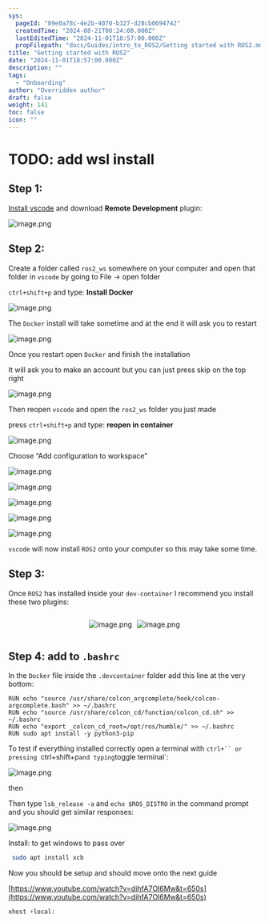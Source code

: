 ```yaml
---
sys:
  pageId: "89e0a78c-4e2b-4070-b327-d28cb0694742"
  createdTime: "2024-08-21T00:24:00.000Z"
  lastEditedTime: "2024-11-01T18:57:00.000Z"
  propFilepath: "docs/Guides/intro_to_ROS2/Getting started with ROS2.md"
title: "Getting started with ROS2"
date: "2024-11-01T18:57:00.000Z"
description: ""
tags:
  - "Onboarding"
author: "Overridden author"
draft: false
weight: 141
toc: false
icon: ""
---
```


# TODO: add wsl install

## Step 1:

[Install vscode](https://code.visualstudio.com/download) and download **Remote Development** plugin:

![image.png](https://prod-files-secure.s3.us-west-2.amazonaws.com/d518164a-d88e-44d1-a4ee-3adb3bd8bce0/efb52993-1881-4a40-b95e-6f020334f022/image.png?X-Amz-Algorithm=AWS4-HMAC-SHA256&X-Amz-Content-Sha256=UNSIGNED-PAYLOAD&X-Amz-Credential=ASIAZI2LB466YYKFMOAJ%2F20250408%2Fus-west-2%2Fs3%2Faws4_request&X-Amz-Date=20250408T003858Z&X-Amz-Expires=3600&X-Amz-Security-Token=IQoJb3JpZ2luX2VjEO%2F%2F%2F%2F%2F%2F%2F%2F%2F%2F%2FwEaCXVzLXdlc3QtMiJHMEUCIQCYhM5vKBsehR%2FmNCv84X4%2FhE6reAKK%2FcgnaTfKZoAmJQIgWimltNeRqNfQu1g4N735Gzm%2FXqAYVWEUBYEd%2FMjXr3oq%2FwMIaBAAGgw2Mzc0MjMxODM4MDUiDHJFEMbk22NHrmtjNSrcA2DOZOnPmxxhzdjogBdZOVAd0UgUp3W9Gbh6%2BdKF1oKwKZiAESDxMNOQTYkUd3%2FOGMkAVQ0Op27tXvl5fkruLeFZRNd2Fu%2FGj1QoHuu3oK4FelFwkMB6X5ip%2B8rPFqSTS8WwbPQiBhubuoDTkUWpa4e3j4Xxf7H%2F2jFnu68bYODD0GhSeQ4aTqBBITpdt6dSP0uj9q%2Bl6e2anqFYxlOZbvtE%2BUoRBvgpmFuQTDXQqxi17%2F55WUbO8O%2BlGEltjLf9RTbHZ6I7V3zia0fgPomExqYDrFGBEx2EYw65jX9%2BMYTir8utwbsOM%2BRycK%2BlWzbUxHXXbSTrDwq6B9NJ6Qklo9c2biq9HE%2FCgEBcEliAg4VmQ13LxCSBgdNJRM%2Fwe3Mxcit7MDF7OqY5pOL%2FPAK6sUn48nTmf6sV4rVTGOp6fQGozSg4y%2BAbBDhMBmmwQACmfSJEP6gioB5PnFfBiDYAU2o8dRFMB8zaARG5poRBYdswDfXgtOaE916EUJITadSDcYWmDgwsM1HIfoXulnbkUbnT9lSob%2FB9LfnxYY0NSdWv%2FbQaHirZ7d2GZl5EphPYwmFqcKJA%2BhdK%2F0ZJ0EhRuQiYKYpk9ih9rptZY%2FnXeWzFZT0U7006h%2Fd1c1uCMOa50b8GOqUBpMiRQD7MhupExYsPhrpxflRDmn%2B4wIChMNGDonu6CwId%2BCYnkY6uz4JbFJiF1G5qKSxdP2Me1AHSetW4pxsHZlBdsvHFHN59SwZJNHx5jSxhu%2B9n5wRbdIP1rDjSHtyTVyYQL8OREKRjrl69XIKXs%2FvXC3ehmgoeNQCmAHZCeZ%2BThmwKwincL2FsEDdHX1o9wTJH7Qi98CdBw2AXpGMzYoT1MYBr&X-Amz-Signature=2398938fbe675c307b778465223bb034eb6334d1d66b8cdedd585b08231ace90&X-Amz-SignedHeaders=host&x-id=GetObject)

## Step 2:

Create a folder called `ros2_ws` somewhere on your computer and open that folder in `vscode` by going to File → open folder 

`ctrl+shift+p` and type: **Install Docker**

![image.png](https://prod-files-secure.s3.us-west-2.amazonaws.com/d518164a-d88e-44d1-a4ee-3adb3bd8bce0/2269dc0e-1cd5-47ff-bceb-c04ad9b2eab0/image.png?X-Amz-Algorithm=AWS4-HMAC-SHA256&X-Amz-Content-Sha256=UNSIGNED-PAYLOAD&X-Amz-Credential=ASIAZI2LB466YYKFMOAJ%2F20250408%2Fus-west-2%2Fs3%2Faws4_request&X-Amz-Date=20250408T003858Z&X-Amz-Expires=3600&X-Amz-Security-Token=IQoJb3JpZ2luX2VjEO%2F%2F%2F%2F%2F%2F%2F%2F%2F%2F%2FwEaCXVzLXdlc3QtMiJHMEUCIQCYhM5vKBsehR%2FmNCv84X4%2FhE6reAKK%2FcgnaTfKZoAmJQIgWimltNeRqNfQu1g4N735Gzm%2FXqAYVWEUBYEd%2FMjXr3oq%2FwMIaBAAGgw2Mzc0MjMxODM4MDUiDHJFEMbk22NHrmtjNSrcA2DOZOnPmxxhzdjogBdZOVAd0UgUp3W9Gbh6%2BdKF1oKwKZiAESDxMNOQTYkUd3%2FOGMkAVQ0Op27tXvl5fkruLeFZRNd2Fu%2FGj1QoHuu3oK4FelFwkMB6X5ip%2B8rPFqSTS8WwbPQiBhubuoDTkUWpa4e3j4Xxf7H%2F2jFnu68bYODD0GhSeQ4aTqBBITpdt6dSP0uj9q%2Bl6e2anqFYxlOZbvtE%2BUoRBvgpmFuQTDXQqxi17%2F55WUbO8O%2BlGEltjLf9RTbHZ6I7V3zia0fgPomExqYDrFGBEx2EYw65jX9%2BMYTir8utwbsOM%2BRycK%2BlWzbUxHXXbSTrDwq6B9NJ6Qklo9c2biq9HE%2FCgEBcEliAg4VmQ13LxCSBgdNJRM%2Fwe3Mxcit7MDF7OqY5pOL%2FPAK6sUn48nTmf6sV4rVTGOp6fQGozSg4y%2BAbBDhMBmmwQACmfSJEP6gioB5PnFfBiDYAU2o8dRFMB8zaARG5poRBYdswDfXgtOaE916EUJITadSDcYWmDgwsM1HIfoXulnbkUbnT9lSob%2FB9LfnxYY0NSdWv%2FbQaHirZ7d2GZl5EphPYwmFqcKJA%2BhdK%2F0ZJ0EhRuQiYKYpk9ih9rptZY%2FnXeWzFZT0U7006h%2Fd1c1uCMOa50b8GOqUBpMiRQD7MhupExYsPhrpxflRDmn%2B4wIChMNGDonu6CwId%2BCYnkY6uz4JbFJiF1G5qKSxdP2Me1AHSetW4pxsHZlBdsvHFHN59SwZJNHx5jSxhu%2B9n5wRbdIP1rDjSHtyTVyYQL8OREKRjrl69XIKXs%2FvXC3ehmgoeNQCmAHZCeZ%2BThmwKwincL2FsEDdHX1o9wTJH7Qi98CdBw2AXpGMzYoT1MYBr&X-Amz-Signature=5d56cfc3e79055ec4554a796b6004a03badf94e65d9b1c456ca45ab5b6583700&X-Amz-SignedHeaders=host&x-id=GetObject)

The `Docker` install will take sometime and at the end it will ask you to restart

![image.png](https://prod-files-secure.s3.us-west-2.amazonaws.com/d518164a-d88e-44d1-a4ee-3adb3bd8bce0/ed233f78-be33-4b1f-b89c-9c346c0e961e/image.png?X-Amz-Algorithm=AWS4-HMAC-SHA256&X-Amz-Content-Sha256=UNSIGNED-PAYLOAD&X-Amz-Credential=ASIAZI2LB466YYKFMOAJ%2F20250408%2Fus-west-2%2Fs3%2Faws4_request&X-Amz-Date=20250408T003858Z&X-Amz-Expires=3600&X-Amz-Security-Token=IQoJb3JpZ2luX2VjEO%2F%2F%2F%2F%2F%2F%2F%2F%2F%2F%2FwEaCXVzLXdlc3QtMiJHMEUCIQCYhM5vKBsehR%2FmNCv84X4%2FhE6reAKK%2FcgnaTfKZoAmJQIgWimltNeRqNfQu1g4N735Gzm%2FXqAYVWEUBYEd%2FMjXr3oq%2FwMIaBAAGgw2Mzc0MjMxODM4MDUiDHJFEMbk22NHrmtjNSrcA2DOZOnPmxxhzdjogBdZOVAd0UgUp3W9Gbh6%2BdKF1oKwKZiAESDxMNOQTYkUd3%2FOGMkAVQ0Op27tXvl5fkruLeFZRNd2Fu%2FGj1QoHuu3oK4FelFwkMB6X5ip%2B8rPFqSTS8WwbPQiBhubuoDTkUWpa4e3j4Xxf7H%2F2jFnu68bYODD0GhSeQ4aTqBBITpdt6dSP0uj9q%2Bl6e2anqFYxlOZbvtE%2BUoRBvgpmFuQTDXQqxi17%2F55WUbO8O%2BlGEltjLf9RTbHZ6I7V3zia0fgPomExqYDrFGBEx2EYw65jX9%2BMYTir8utwbsOM%2BRycK%2BlWzbUxHXXbSTrDwq6B9NJ6Qklo9c2biq9HE%2FCgEBcEliAg4VmQ13LxCSBgdNJRM%2Fwe3Mxcit7MDF7OqY5pOL%2FPAK6sUn48nTmf6sV4rVTGOp6fQGozSg4y%2BAbBDhMBmmwQACmfSJEP6gioB5PnFfBiDYAU2o8dRFMB8zaARG5poRBYdswDfXgtOaE916EUJITadSDcYWmDgwsM1HIfoXulnbkUbnT9lSob%2FB9LfnxYY0NSdWv%2FbQaHirZ7d2GZl5EphPYwmFqcKJA%2BhdK%2F0ZJ0EhRuQiYKYpk9ih9rptZY%2FnXeWzFZT0U7006h%2Fd1c1uCMOa50b8GOqUBpMiRQD7MhupExYsPhrpxflRDmn%2B4wIChMNGDonu6CwId%2BCYnkY6uz4JbFJiF1G5qKSxdP2Me1AHSetW4pxsHZlBdsvHFHN59SwZJNHx5jSxhu%2B9n5wRbdIP1rDjSHtyTVyYQL8OREKRjrl69XIKXs%2FvXC3ehmgoeNQCmAHZCeZ%2BThmwKwincL2FsEDdHX1o9wTJH7Qi98CdBw2AXpGMzYoT1MYBr&X-Amz-Signature=64166441a4e1306451b1f6ed40d642484ad8ddfa3f83761e3d15d0ab02d246d4&X-Amz-SignedHeaders=host&x-id=GetObject)

Once you restart open `Docker` and finish the installation

It will ask you to make an account but you can just press skip on the top right

![image.png](https://prod-files-secure.s3.us-west-2.amazonaws.com/d518164a-d88e-44d1-a4ee-3adb3bd8bce0/21010ad9-1659-4fd9-9f59-9932a09b2a3d/image.png?X-Amz-Algorithm=AWS4-HMAC-SHA256&X-Amz-Content-Sha256=UNSIGNED-PAYLOAD&X-Amz-Credential=ASIAZI2LB466YYKFMOAJ%2F20250408%2Fus-west-2%2Fs3%2Faws4_request&X-Amz-Date=20250408T003858Z&X-Amz-Expires=3600&X-Amz-Security-Token=IQoJb3JpZ2luX2VjEO%2F%2F%2F%2F%2F%2F%2F%2F%2F%2F%2FwEaCXVzLXdlc3QtMiJHMEUCIQCYhM5vKBsehR%2FmNCv84X4%2FhE6reAKK%2FcgnaTfKZoAmJQIgWimltNeRqNfQu1g4N735Gzm%2FXqAYVWEUBYEd%2FMjXr3oq%2FwMIaBAAGgw2Mzc0MjMxODM4MDUiDHJFEMbk22NHrmtjNSrcA2DOZOnPmxxhzdjogBdZOVAd0UgUp3W9Gbh6%2BdKF1oKwKZiAESDxMNOQTYkUd3%2FOGMkAVQ0Op27tXvl5fkruLeFZRNd2Fu%2FGj1QoHuu3oK4FelFwkMB6X5ip%2B8rPFqSTS8WwbPQiBhubuoDTkUWpa4e3j4Xxf7H%2F2jFnu68bYODD0GhSeQ4aTqBBITpdt6dSP0uj9q%2Bl6e2anqFYxlOZbvtE%2BUoRBvgpmFuQTDXQqxi17%2F55WUbO8O%2BlGEltjLf9RTbHZ6I7V3zia0fgPomExqYDrFGBEx2EYw65jX9%2BMYTir8utwbsOM%2BRycK%2BlWzbUxHXXbSTrDwq6B9NJ6Qklo9c2biq9HE%2FCgEBcEliAg4VmQ13LxCSBgdNJRM%2Fwe3Mxcit7MDF7OqY5pOL%2FPAK6sUn48nTmf6sV4rVTGOp6fQGozSg4y%2BAbBDhMBmmwQACmfSJEP6gioB5PnFfBiDYAU2o8dRFMB8zaARG5poRBYdswDfXgtOaE916EUJITadSDcYWmDgwsM1HIfoXulnbkUbnT9lSob%2FB9LfnxYY0NSdWv%2FbQaHirZ7d2GZl5EphPYwmFqcKJA%2BhdK%2F0ZJ0EhRuQiYKYpk9ih9rptZY%2FnXeWzFZT0U7006h%2Fd1c1uCMOa50b8GOqUBpMiRQD7MhupExYsPhrpxflRDmn%2B4wIChMNGDonu6CwId%2BCYnkY6uz4JbFJiF1G5qKSxdP2Me1AHSetW4pxsHZlBdsvHFHN59SwZJNHx5jSxhu%2B9n5wRbdIP1rDjSHtyTVyYQL8OREKRjrl69XIKXs%2FvXC3ehmgoeNQCmAHZCeZ%2BThmwKwincL2FsEDdHX1o9wTJH7Qi98CdBw2AXpGMzYoT1MYBr&X-Amz-Signature=791de11da9e78d062eacb4a215fcc6501d6de2a680647885165a6cda02355e80&X-Amz-SignedHeaders=host&x-id=GetObject)

Then reopen `vscode` and open the `ros2_ws` folder you just made

press `ctrl+shift+p` and type: **reopen in container**

![image.png](https://prod-files-secure.s3.us-west-2.amazonaws.com/d518164a-d88e-44d1-a4ee-3adb3bd8bce0/4e93b8c2-41ad-488c-8095-c74205196118/image.png?X-Amz-Algorithm=AWS4-HMAC-SHA256&X-Amz-Content-Sha256=UNSIGNED-PAYLOAD&X-Amz-Credential=ASIAZI2LB466YYKFMOAJ%2F20250408%2Fus-west-2%2Fs3%2Faws4_request&X-Amz-Date=20250408T003858Z&X-Amz-Expires=3600&X-Amz-Security-Token=IQoJb3JpZ2luX2VjEO%2F%2F%2F%2F%2F%2F%2F%2F%2F%2F%2FwEaCXVzLXdlc3QtMiJHMEUCIQCYhM5vKBsehR%2FmNCv84X4%2FhE6reAKK%2FcgnaTfKZoAmJQIgWimltNeRqNfQu1g4N735Gzm%2FXqAYVWEUBYEd%2FMjXr3oq%2FwMIaBAAGgw2Mzc0MjMxODM4MDUiDHJFEMbk22NHrmtjNSrcA2DOZOnPmxxhzdjogBdZOVAd0UgUp3W9Gbh6%2BdKF1oKwKZiAESDxMNOQTYkUd3%2FOGMkAVQ0Op27tXvl5fkruLeFZRNd2Fu%2FGj1QoHuu3oK4FelFwkMB6X5ip%2B8rPFqSTS8WwbPQiBhubuoDTkUWpa4e3j4Xxf7H%2F2jFnu68bYODD0GhSeQ4aTqBBITpdt6dSP0uj9q%2Bl6e2anqFYxlOZbvtE%2BUoRBvgpmFuQTDXQqxi17%2F55WUbO8O%2BlGEltjLf9RTbHZ6I7V3zia0fgPomExqYDrFGBEx2EYw65jX9%2BMYTir8utwbsOM%2BRycK%2BlWzbUxHXXbSTrDwq6B9NJ6Qklo9c2biq9HE%2FCgEBcEliAg4VmQ13LxCSBgdNJRM%2Fwe3Mxcit7MDF7OqY5pOL%2FPAK6sUn48nTmf6sV4rVTGOp6fQGozSg4y%2BAbBDhMBmmwQACmfSJEP6gioB5PnFfBiDYAU2o8dRFMB8zaARG5poRBYdswDfXgtOaE916EUJITadSDcYWmDgwsM1HIfoXulnbkUbnT9lSob%2FB9LfnxYY0NSdWv%2FbQaHirZ7d2GZl5EphPYwmFqcKJA%2BhdK%2F0ZJ0EhRuQiYKYpk9ih9rptZY%2FnXeWzFZT0U7006h%2Fd1c1uCMOa50b8GOqUBpMiRQD7MhupExYsPhrpxflRDmn%2B4wIChMNGDonu6CwId%2BCYnkY6uz4JbFJiF1G5qKSxdP2Me1AHSetW4pxsHZlBdsvHFHN59SwZJNHx5jSxhu%2B9n5wRbdIP1rDjSHtyTVyYQL8OREKRjrl69XIKXs%2FvXC3ehmgoeNQCmAHZCeZ%2BThmwKwincL2FsEDdHX1o9wTJH7Qi98CdBw2AXpGMzYoT1MYBr&X-Amz-Signature=a471878a16b92795da4471d4f48b9983daeb02578f731ce9690d79b13072a349&X-Amz-SignedHeaders=host&x-id=GetObject)

Choose “Add configuration to workspace”

![image.png](https://prod-files-secure.s3.us-west-2.amazonaws.com/d518164a-d88e-44d1-a4ee-3adb3bd8bce0/9560b282-5060-4989-ba37-97e7b2c22476/image.png?X-Amz-Algorithm=AWS4-HMAC-SHA256&X-Amz-Content-Sha256=UNSIGNED-PAYLOAD&X-Amz-Credential=ASIAZI2LB466YYKFMOAJ%2F20250408%2Fus-west-2%2Fs3%2Faws4_request&X-Amz-Date=20250408T003858Z&X-Amz-Expires=3600&X-Amz-Security-Token=IQoJb3JpZ2luX2VjEO%2F%2F%2F%2F%2F%2F%2F%2F%2F%2F%2FwEaCXVzLXdlc3QtMiJHMEUCIQCYhM5vKBsehR%2FmNCv84X4%2FhE6reAKK%2FcgnaTfKZoAmJQIgWimltNeRqNfQu1g4N735Gzm%2FXqAYVWEUBYEd%2FMjXr3oq%2FwMIaBAAGgw2Mzc0MjMxODM4MDUiDHJFEMbk22NHrmtjNSrcA2DOZOnPmxxhzdjogBdZOVAd0UgUp3W9Gbh6%2BdKF1oKwKZiAESDxMNOQTYkUd3%2FOGMkAVQ0Op27tXvl5fkruLeFZRNd2Fu%2FGj1QoHuu3oK4FelFwkMB6X5ip%2B8rPFqSTS8WwbPQiBhubuoDTkUWpa4e3j4Xxf7H%2F2jFnu68bYODD0GhSeQ4aTqBBITpdt6dSP0uj9q%2Bl6e2anqFYxlOZbvtE%2BUoRBvgpmFuQTDXQqxi17%2F55WUbO8O%2BlGEltjLf9RTbHZ6I7V3zia0fgPomExqYDrFGBEx2EYw65jX9%2BMYTir8utwbsOM%2BRycK%2BlWzbUxHXXbSTrDwq6B9NJ6Qklo9c2biq9HE%2FCgEBcEliAg4VmQ13LxCSBgdNJRM%2Fwe3Mxcit7MDF7OqY5pOL%2FPAK6sUn48nTmf6sV4rVTGOp6fQGozSg4y%2BAbBDhMBmmwQACmfSJEP6gioB5PnFfBiDYAU2o8dRFMB8zaARG5poRBYdswDfXgtOaE916EUJITadSDcYWmDgwsM1HIfoXulnbkUbnT9lSob%2FB9LfnxYY0NSdWv%2FbQaHirZ7d2GZl5EphPYwmFqcKJA%2BhdK%2F0ZJ0EhRuQiYKYpk9ih9rptZY%2FnXeWzFZT0U7006h%2Fd1c1uCMOa50b8GOqUBpMiRQD7MhupExYsPhrpxflRDmn%2B4wIChMNGDonu6CwId%2BCYnkY6uz4JbFJiF1G5qKSxdP2Me1AHSetW4pxsHZlBdsvHFHN59SwZJNHx5jSxhu%2B9n5wRbdIP1rDjSHtyTVyYQL8OREKRjrl69XIKXs%2FvXC3ehmgoeNQCmAHZCeZ%2BThmwKwincL2FsEDdHX1o9wTJH7Qi98CdBw2AXpGMzYoT1MYBr&X-Amz-Signature=967deaf76ce7a25a7532d805ff7a5681e07dccfd77c6175bde98dcf0ff6fc825&X-Amz-SignedHeaders=host&x-id=GetObject)

![image.png](https://prod-files-secure.s3.us-west-2.amazonaws.com/d518164a-d88e-44d1-a4ee-3adb3bd8bce0/2ee63f81-886b-48e8-a553-dc6e5eac99e4/image.png?X-Amz-Algorithm=AWS4-HMAC-SHA256&X-Amz-Content-Sha256=UNSIGNED-PAYLOAD&X-Amz-Credential=ASIAZI2LB466YYKFMOAJ%2F20250408%2Fus-west-2%2Fs3%2Faws4_request&X-Amz-Date=20250408T003858Z&X-Amz-Expires=3600&X-Amz-Security-Token=IQoJb3JpZ2luX2VjEO%2F%2F%2F%2F%2F%2F%2F%2F%2F%2F%2FwEaCXVzLXdlc3QtMiJHMEUCIQCYhM5vKBsehR%2FmNCv84X4%2FhE6reAKK%2FcgnaTfKZoAmJQIgWimltNeRqNfQu1g4N735Gzm%2FXqAYVWEUBYEd%2FMjXr3oq%2FwMIaBAAGgw2Mzc0MjMxODM4MDUiDHJFEMbk22NHrmtjNSrcA2DOZOnPmxxhzdjogBdZOVAd0UgUp3W9Gbh6%2BdKF1oKwKZiAESDxMNOQTYkUd3%2FOGMkAVQ0Op27tXvl5fkruLeFZRNd2Fu%2FGj1QoHuu3oK4FelFwkMB6X5ip%2B8rPFqSTS8WwbPQiBhubuoDTkUWpa4e3j4Xxf7H%2F2jFnu68bYODD0GhSeQ4aTqBBITpdt6dSP0uj9q%2Bl6e2anqFYxlOZbvtE%2BUoRBvgpmFuQTDXQqxi17%2F55WUbO8O%2BlGEltjLf9RTbHZ6I7V3zia0fgPomExqYDrFGBEx2EYw65jX9%2BMYTir8utwbsOM%2BRycK%2BlWzbUxHXXbSTrDwq6B9NJ6Qklo9c2biq9HE%2FCgEBcEliAg4VmQ13LxCSBgdNJRM%2Fwe3Mxcit7MDF7OqY5pOL%2FPAK6sUn48nTmf6sV4rVTGOp6fQGozSg4y%2BAbBDhMBmmwQACmfSJEP6gioB5PnFfBiDYAU2o8dRFMB8zaARG5poRBYdswDfXgtOaE916EUJITadSDcYWmDgwsM1HIfoXulnbkUbnT9lSob%2FB9LfnxYY0NSdWv%2FbQaHirZ7d2GZl5EphPYwmFqcKJA%2BhdK%2F0ZJ0EhRuQiYKYpk9ih9rptZY%2FnXeWzFZT0U7006h%2Fd1c1uCMOa50b8GOqUBpMiRQD7MhupExYsPhrpxflRDmn%2B4wIChMNGDonu6CwId%2BCYnkY6uz4JbFJiF1G5qKSxdP2Me1AHSetW4pxsHZlBdsvHFHN59SwZJNHx5jSxhu%2B9n5wRbdIP1rDjSHtyTVyYQL8OREKRjrl69XIKXs%2FvXC3ehmgoeNQCmAHZCeZ%2BThmwKwincL2FsEDdHX1o9wTJH7Qi98CdBw2AXpGMzYoT1MYBr&X-Amz-Signature=131f84e7da016c63eb78183d132ccce2921293de3be6103dcd741ccbdd48f35d&X-Amz-SignedHeaders=host&x-id=GetObject)

![image.png](https://prod-files-secure.s3.us-west-2.amazonaws.com/d518164a-d88e-44d1-a4ee-3adb3bd8bce0/ae1580b2-b048-407e-aed9-b584224a7a04/image.png?X-Amz-Algorithm=AWS4-HMAC-SHA256&X-Amz-Content-Sha256=UNSIGNED-PAYLOAD&X-Amz-Credential=ASIAZI2LB466YYKFMOAJ%2F20250408%2Fus-west-2%2Fs3%2Faws4_request&X-Amz-Date=20250408T003858Z&X-Amz-Expires=3600&X-Amz-Security-Token=IQoJb3JpZ2luX2VjEO%2F%2F%2F%2F%2F%2F%2F%2F%2F%2F%2FwEaCXVzLXdlc3QtMiJHMEUCIQCYhM5vKBsehR%2FmNCv84X4%2FhE6reAKK%2FcgnaTfKZoAmJQIgWimltNeRqNfQu1g4N735Gzm%2FXqAYVWEUBYEd%2FMjXr3oq%2FwMIaBAAGgw2Mzc0MjMxODM4MDUiDHJFEMbk22NHrmtjNSrcA2DOZOnPmxxhzdjogBdZOVAd0UgUp3W9Gbh6%2BdKF1oKwKZiAESDxMNOQTYkUd3%2FOGMkAVQ0Op27tXvl5fkruLeFZRNd2Fu%2FGj1QoHuu3oK4FelFwkMB6X5ip%2B8rPFqSTS8WwbPQiBhubuoDTkUWpa4e3j4Xxf7H%2F2jFnu68bYODD0GhSeQ4aTqBBITpdt6dSP0uj9q%2Bl6e2anqFYxlOZbvtE%2BUoRBvgpmFuQTDXQqxi17%2F55WUbO8O%2BlGEltjLf9RTbHZ6I7V3zia0fgPomExqYDrFGBEx2EYw65jX9%2BMYTir8utwbsOM%2BRycK%2BlWzbUxHXXbSTrDwq6B9NJ6Qklo9c2biq9HE%2FCgEBcEliAg4VmQ13LxCSBgdNJRM%2Fwe3Mxcit7MDF7OqY5pOL%2FPAK6sUn48nTmf6sV4rVTGOp6fQGozSg4y%2BAbBDhMBmmwQACmfSJEP6gioB5PnFfBiDYAU2o8dRFMB8zaARG5poRBYdswDfXgtOaE916EUJITadSDcYWmDgwsM1HIfoXulnbkUbnT9lSob%2FB9LfnxYY0NSdWv%2FbQaHirZ7d2GZl5EphPYwmFqcKJA%2BhdK%2F0ZJ0EhRuQiYKYpk9ih9rptZY%2FnXeWzFZT0U7006h%2Fd1c1uCMOa50b8GOqUBpMiRQD7MhupExYsPhrpxflRDmn%2B4wIChMNGDonu6CwId%2BCYnkY6uz4JbFJiF1G5qKSxdP2Me1AHSetW4pxsHZlBdsvHFHN59SwZJNHx5jSxhu%2B9n5wRbdIP1rDjSHtyTVyYQL8OREKRjrl69XIKXs%2FvXC3ehmgoeNQCmAHZCeZ%2BThmwKwincL2FsEDdHX1o9wTJH7Qi98CdBw2AXpGMzYoT1MYBr&X-Amz-Signature=cd9bd30d871fb7e03201686f35ff05b70e0e29a7faca9a727a10dfe36305b112&X-Amz-SignedHeaders=host&x-id=GetObject)

![image.png](https://prod-files-secure.s3.us-west-2.amazonaws.com/d518164a-d88e-44d1-a4ee-3adb3bd8bce0/53255b28-f75e-430f-b9e3-c0ac8577e42b/image.png?X-Amz-Algorithm=AWS4-HMAC-SHA256&X-Amz-Content-Sha256=UNSIGNED-PAYLOAD&X-Amz-Credential=ASIAZI2LB466YYKFMOAJ%2F20250408%2Fus-west-2%2Fs3%2Faws4_request&X-Amz-Date=20250408T003858Z&X-Amz-Expires=3600&X-Amz-Security-Token=IQoJb3JpZ2luX2VjEO%2F%2F%2F%2F%2F%2F%2F%2F%2F%2F%2FwEaCXVzLXdlc3QtMiJHMEUCIQCYhM5vKBsehR%2FmNCv84X4%2FhE6reAKK%2FcgnaTfKZoAmJQIgWimltNeRqNfQu1g4N735Gzm%2FXqAYVWEUBYEd%2FMjXr3oq%2FwMIaBAAGgw2Mzc0MjMxODM4MDUiDHJFEMbk22NHrmtjNSrcA2DOZOnPmxxhzdjogBdZOVAd0UgUp3W9Gbh6%2BdKF1oKwKZiAESDxMNOQTYkUd3%2FOGMkAVQ0Op27tXvl5fkruLeFZRNd2Fu%2FGj1QoHuu3oK4FelFwkMB6X5ip%2B8rPFqSTS8WwbPQiBhubuoDTkUWpa4e3j4Xxf7H%2F2jFnu68bYODD0GhSeQ4aTqBBITpdt6dSP0uj9q%2Bl6e2anqFYxlOZbvtE%2BUoRBvgpmFuQTDXQqxi17%2F55WUbO8O%2BlGEltjLf9RTbHZ6I7V3zia0fgPomExqYDrFGBEx2EYw65jX9%2BMYTir8utwbsOM%2BRycK%2BlWzbUxHXXbSTrDwq6B9NJ6Qklo9c2biq9HE%2FCgEBcEliAg4VmQ13LxCSBgdNJRM%2Fwe3Mxcit7MDF7OqY5pOL%2FPAK6sUn48nTmf6sV4rVTGOp6fQGozSg4y%2BAbBDhMBmmwQACmfSJEP6gioB5PnFfBiDYAU2o8dRFMB8zaARG5poRBYdswDfXgtOaE916EUJITadSDcYWmDgwsM1HIfoXulnbkUbnT9lSob%2FB9LfnxYY0NSdWv%2FbQaHirZ7d2GZl5EphPYwmFqcKJA%2BhdK%2F0ZJ0EhRuQiYKYpk9ih9rptZY%2FnXeWzFZT0U7006h%2Fd1c1uCMOa50b8GOqUBpMiRQD7MhupExYsPhrpxflRDmn%2B4wIChMNGDonu6CwId%2BCYnkY6uz4JbFJiF1G5qKSxdP2Me1AHSetW4pxsHZlBdsvHFHN59SwZJNHx5jSxhu%2B9n5wRbdIP1rDjSHtyTVyYQL8OREKRjrl69XIKXs%2FvXC3ehmgoeNQCmAHZCeZ%2BThmwKwincL2FsEDdHX1o9wTJH7Qi98CdBw2AXpGMzYoT1MYBr&X-Amz-Signature=3f6e3941a9e6edfa2a1c499099234057f81b8ba1ed5c3291c41fa91cc6132e0c&X-Amz-SignedHeaders=host&x-id=GetObject)

![image.png](https://prod-files-secure.s3.us-west-2.amazonaws.com/d518164a-d88e-44d1-a4ee-3adb3bd8bce0/7c562767-5af9-4ffb-97d1-327bcdf4ee00/image.png?X-Amz-Algorithm=AWS4-HMAC-SHA256&X-Amz-Content-Sha256=UNSIGNED-PAYLOAD&X-Amz-Credential=ASIAZI2LB466YYKFMOAJ%2F20250408%2Fus-west-2%2Fs3%2Faws4_request&X-Amz-Date=20250408T003858Z&X-Amz-Expires=3600&X-Amz-Security-Token=IQoJb3JpZ2luX2VjEO%2F%2F%2F%2F%2F%2F%2F%2F%2F%2F%2FwEaCXVzLXdlc3QtMiJHMEUCIQCYhM5vKBsehR%2FmNCv84X4%2FhE6reAKK%2FcgnaTfKZoAmJQIgWimltNeRqNfQu1g4N735Gzm%2FXqAYVWEUBYEd%2FMjXr3oq%2FwMIaBAAGgw2Mzc0MjMxODM4MDUiDHJFEMbk22NHrmtjNSrcA2DOZOnPmxxhzdjogBdZOVAd0UgUp3W9Gbh6%2BdKF1oKwKZiAESDxMNOQTYkUd3%2FOGMkAVQ0Op27tXvl5fkruLeFZRNd2Fu%2FGj1QoHuu3oK4FelFwkMB6X5ip%2B8rPFqSTS8WwbPQiBhubuoDTkUWpa4e3j4Xxf7H%2F2jFnu68bYODD0GhSeQ4aTqBBITpdt6dSP0uj9q%2Bl6e2anqFYxlOZbvtE%2BUoRBvgpmFuQTDXQqxi17%2F55WUbO8O%2BlGEltjLf9RTbHZ6I7V3zia0fgPomExqYDrFGBEx2EYw65jX9%2BMYTir8utwbsOM%2BRycK%2BlWzbUxHXXbSTrDwq6B9NJ6Qklo9c2biq9HE%2FCgEBcEliAg4VmQ13LxCSBgdNJRM%2Fwe3Mxcit7MDF7OqY5pOL%2FPAK6sUn48nTmf6sV4rVTGOp6fQGozSg4y%2BAbBDhMBmmwQACmfSJEP6gioB5PnFfBiDYAU2o8dRFMB8zaARG5poRBYdswDfXgtOaE916EUJITadSDcYWmDgwsM1HIfoXulnbkUbnT9lSob%2FB9LfnxYY0NSdWv%2FbQaHirZ7d2GZl5EphPYwmFqcKJA%2BhdK%2F0ZJ0EhRuQiYKYpk9ih9rptZY%2FnXeWzFZT0U7006h%2Fd1c1uCMOa50b8GOqUBpMiRQD7MhupExYsPhrpxflRDmn%2B4wIChMNGDonu6CwId%2BCYnkY6uz4JbFJiF1G5qKSxdP2Me1AHSetW4pxsHZlBdsvHFHN59SwZJNHx5jSxhu%2B9n5wRbdIP1rDjSHtyTVyYQL8OREKRjrl69XIKXs%2FvXC3ehmgoeNQCmAHZCeZ%2BThmwKwincL2FsEDdHX1o9wTJH7Qi98CdBw2AXpGMzYoT1MYBr&X-Amz-Signature=aa16cd8b0e91c469488319041da1165d746576a46b470eddeb02435740c0cab0&X-Amz-SignedHeaders=host&x-id=GetObject)

`vscode` will now install `ROS2` onto your computer so this may take some time.

## Step 3:

Once `ROS2` has installed inside your `dev-container` I recommend you install these two plugins:

<div style="display: flex;flex-direction: row; column-gap:10px; max-width: 630px;justify-content: center;">
<div>

![image.png](https://prod-files-secure.s3.us-west-2.amazonaws.com/d518164a-d88e-44d1-a4ee-3adb3bd8bce0/3fc3d550-5a54-4ba1-ba6b-faa01cdb7369/image.png?X-Amz-Algorithm=AWS4-HMAC-SHA256&X-Amz-Content-Sha256=UNSIGNED-PAYLOAD&X-Amz-Credential=ASIAZI2LB466W72USRKN%2F20250408%2Fus-west-2%2Fs3%2Faws4_request&X-Amz-Date=20250408T003901Z&X-Amz-Expires=3600&X-Amz-Security-Token=IQoJb3JpZ2luX2VjEO%2F%2F%2F%2F%2F%2F%2F%2F%2F%2F%2FwEaCXVzLXdlc3QtMiJHMEUCIG6aQXN%2BiUvW3KIs%2BjmbiXBv7cg7Pj1uusH5Ri1kzeZ4AiEAyNjWpDEz81g%2FKpzJDx7l7gtxapAPI33fHKX2Uww7vtsq%2FwMIaBAAGgw2Mzc0MjMxODM4MDUiDIDbEtjFCsfj7fj%2FJSrcAwO2%2FbHD2t%2B2V5X3TW8CXpUO6aYENZQ84A8PyMZzxeVkeDTLVjZFW0NnWPasyJGQiEtC3GMVcFLjIuK4BTlSZU2wlHm0VfKJ6ZdxLt47QWNKOyuEaoYxBQsPPFgdtzTGdnUmwjAowOzL2Bx8sClFtAzOJUMTHZR%2BeTTtQYZSbnHtfMkD1OudqGzOHVzso211ZAAQ9md5TeW%2BjWMjefzJKl8%2B5Hs5TpNtj6IYXV7w%2B8I9MSPM9NAWSrLgAyQN%2B6s4XZk9BXObEFnh459FBc4ROpIX60sj1Y%2FhVdQhJq0AB5aHuL%2BfcD7SmxpX86QnPTCxDPZ8jHQm%2Be2MqcDnCjKP86YlEthkMDLWh8Pelsigt9JIHhmJ32jNs49oTfZqUd%2BDZJYaWpNPv%2FLlfqMXn0sWbuTpl6R%2BIxoNJmfsJ69ooPs0NrPkK4lEKWyvO8fMZn406u1NUbG7P2O27pi40ynuNy2tSJHI2s4JnK6HNNmnsB4uuUnhnNU%2FEEkDP9sWlPh2o%2F8cMQdiM4xwILSZBH38omQlxRtiQG7OUNwPzp0kbGx4zY7YDgF14uWi1RnKQPEEBvib57ah4cn%2FkfUOxT2exds6yjMGA3JLJB%2BUdNlvW9%2FKfgFyKqgFQxXQmSqRMJ%2B60b8GOqUBHRForwVumoHtW6F3jTDx8ATqtle10fza0AIG4c%2BjzV0MEh0CVVZw83sEj8jeSwP6xeSdez%2F3T5ma7gM2cn7yuhhLntXaaPV%2FXZNQQAVQqtBqzxFEKo8lnrKzF5hTfoEFasmsM68xbpJ1gqGPb22UNdtLqElX%2B%2BtjGrGAD3qcdG%2FeT82VwUf1pXbsHw8FgBlTtA%2FyUd7NCpchi52QPVMnBQ4HYL3g&X-Amz-Signature=5fd7187b043ec47d546269bf1ce52ba1afc228a3391d433dd6fb826cc15da0a3&X-Amz-SignedHeaders=host&x-id=GetObject)

</div>
<div>

![image.png](https://prod-files-secure.s3.us-west-2.amazonaws.com/d518164a-d88e-44d1-a4ee-3adb3bd8bce0/d994cc66-13c2-4093-a5a3-f84cf4601a82/image.png?X-Amz-Algorithm=AWS4-HMAC-SHA256&X-Amz-Content-Sha256=UNSIGNED-PAYLOAD&X-Amz-Credential=ASIAZI2LB4664XKPP27K%2F20250408%2Fus-west-2%2Fs3%2Faws4_request&X-Amz-Date=20250408T003901Z&X-Amz-Expires=3600&X-Amz-Security-Token=IQoJb3JpZ2luX2VjEO%2F%2F%2F%2F%2F%2F%2F%2F%2F%2F%2FwEaCXVzLXdlc3QtMiJHMEUCIFaI12pmjOCXDhhBJHAMOjgU4c3N5i%2Ffbro9TNDGkWqjAiEAxD52y9wrzbAz%2B1Sm6FEoaPcYKXzqGrwhaw6wVkchVaMq%2FwMIaBAAGgw2Mzc0MjMxODM4MDUiDCTWxRDJFlNxxFoq5yrcA%2BjiA6BhYAu1DZ23AU7Ajc6aNXhcEs1pbFuzo4DjFu1XhCQemvSUJ83%2BTgg4tOy5M0WOGeACb4UHnlqYM4AEHFrJLVabuEcKt4ceQ5H48nD0gpGktp%2FJ1PC3Hq9Aw6leZSiCI3iACwiuURBBu1T2bV%2FyoD%2Bve0qHt70oucQ9lIWSCBn4cuhl%2BjEYku%2BIGdoh4SO7l9CpAnkgY87HuxIpLBe6IxmpiZCgNLX1jxStCti4TlKmUaSffKGR1i2m3foTafx7a2s4oKAgKmHDbuZd0soN3FTSdnyYCIZy4gUhVI7cyD0fwWh%2BP2265TCwv20wn8ZO5GMAKq5TeS94PuMuZfN3JM3j5f6uUAQECWMrHtdhOmnHIbExN1jTuXJA5yafejxDFLAc8RqOf3BeVm6cE1W3V%2Fs3iSacoX9AOUTnjTJsGUKVBdAD1ZGWzUrUdKOgVshIZMtIWHn5RyLjKZnJHj963alft8puZF9QF2Wm7ZhRG89fNIN7WqLi%2Balyxld6L4fMDDWshDoHAekVlxt%2Fufo5j%2B2FBtbcnOVm3mPvApZaZnpAbM73PQUPUT3vQ5dTq8MnxHLwsD7PMJIzd1Waj023rLvKeL%2Fkn3j8KngZ%2Ft3k4lwnlh%2BiuL89S1yAMP250b8GOqUBKou4yCI%2FPkvUf8BRLJy5VkImOQjoly3SzzXgYGm%2BZSGOAlqRJqEPK8WrL8uN0pn%2BdfTy0SGY79TLykbL%2FHyNLtoFv%2FtBBXn%2Fsf4Ii4f8fq4qmKEC2gGPpaJmTwwqa7zLSnP83CtbgsWvFLbmlPVpGglyf0vR3xpckGiAfJI%2BvwA4pc1MtIKo8wGnJRQiQqEqex%2BcrHlueUERxaWGq2pIcFSFerYO&X-Amz-Signature=e3837cf62ccbcc70bcde4bfb4a692d7eeb058039375cbbb5fd73c7718652e84a&X-Amz-SignedHeaders=host&x-id=GetObject)

</div>
</div>

## Step 4: add to `.bashrc`

In the `Docker` file inside the `.devcontainer` folder add this line at the very bottom: 

```docker
RUN echo "source /usr/share/colcon_argcomplete/hook/colcon-argcomplete.bash" >> ~/.bashrc
RUN echo "source /usr/share/colcon_cd/function/colcon_cd.sh" >> ~/.bashrc
RUN echo "export _colcon_cd_root=/opt/ros/humble/" >> ~/.bashrc
RUN sudo apt install -y python3-pip 
```

To test if everything installed correctly open a terminal with `ctrl+`` or pressing `ctrl+shift+p` and typing `toggle terminal`:

![image.png](https://prod-files-secure.s3.us-west-2.amazonaws.com/d518164a-d88e-44d1-a4ee-3adb3bd8bce0/6a4943d8-b04e-4c02-9a58-775f3384d1a5/image.png?X-Amz-Algorithm=AWS4-HMAC-SHA256&X-Amz-Content-Sha256=UNSIGNED-PAYLOAD&X-Amz-Credential=ASIAZI2LB466YYKFMOAJ%2F20250408%2Fus-west-2%2Fs3%2Faws4_request&X-Amz-Date=20250408T003858Z&X-Amz-Expires=3600&X-Amz-Security-Token=IQoJb3JpZ2luX2VjEO%2F%2F%2F%2F%2F%2F%2F%2F%2F%2F%2FwEaCXVzLXdlc3QtMiJHMEUCIQCYhM5vKBsehR%2FmNCv84X4%2FhE6reAKK%2FcgnaTfKZoAmJQIgWimltNeRqNfQu1g4N735Gzm%2FXqAYVWEUBYEd%2FMjXr3oq%2FwMIaBAAGgw2Mzc0MjMxODM4MDUiDHJFEMbk22NHrmtjNSrcA2DOZOnPmxxhzdjogBdZOVAd0UgUp3W9Gbh6%2BdKF1oKwKZiAESDxMNOQTYkUd3%2FOGMkAVQ0Op27tXvl5fkruLeFZRNd2Fu%2FGj1QoHuu3oK4FelFwkMB6X5ip%2B8rPFqSTS8WwbPQiBhubuoDTkUWpa4e3j4Xxf7H%2F2jFnu68bYODD0GhSeQ4aTqBBITpdt6dSP0uj9q%2Bl6e2anqFYxlOZbvtE%2BUoRBvgpmFuQTDXQqxi17%2F55WUbO8O%2BlGEltjLf9RTbHZ6I7V3zia0fgPomExqYDrFGBEx2EYw65jX9%2BMYTir8utwbsOM%2BRycK%2BlWzbUxHXXbSTrDwq6B9NJ6Qklo9c2biq9HE%2FCgEBcEliAg4VmQ13LxCSBgdNJRM%2Fwe3Mxcit7MDF7OqY5pOL%2FPAK6sUn48nTmf6sV4rVTGOp6fQGozSg4y%2BAbBDhMBmmwQACmfSJEP6gioB5PnFfBiDYAU2o8dRFMB8zaARG5poRBYdswDfXgtOaE916EUJITadSDcYWmDgwsM1HIfoXulnbkUbnT9lSob%2FB9LfnxYY0NSdWv%2FbQaHirZ7d2GZl5EphPYwmFqcKJA%2BhdK%2F0ZJ0EhRuQiYKYpk9ih9rptZY%2FnXeWzFZT0U7006h%2Fd1c1uCMOa50b8GOqUBpMiRQD7MhupExYsPhrpxflRDmn%2B4wIChMNGDonu6CwId%2BCYnkY6uz4JbFJiF1G5qKSxdP2Me1AHSetW4pxsHZlBdsvHFHN59SwZJNHx5jSxhu%2B9n5wRbdIP1rDjSHtyTVyYQL8OREKRjrl69XIKXs%2FvXC3ehmgoeNQCmAHZCeZ%2BThmwKwincL2FsEDdHX1o9wTJH7Qi98CdBw2AXpGMzYoT1MYBr&X-Amz-Signature=43ec1cef0658e5a439ea79acdb8d70fd280ee9e216fca1f51f038d6d527a1472&X-Amz-SignedHeaders=host&x-id=GetObject)

then 

Then type `lsb_release -a` and `echo $ROS_DISTRO` in the command prompt and you should get similar responses:

![image.png](https://prod-files-secure.s3.us-west-2.amazonaws.com/d518164a-d88e-44d1-a4ee-3adb3bd8bce0/3e635dec-a805-4e85-8b9e-d000e5b71a4e/image.png?X-Amz-Algorithm=AWS4-HMAC-SHA256&X-Amz-Content-Sha256=UNSIGNED-PAYLOAD&X-Amz-Credential=ASIAZI2LB466YYKFMOAJ%2F20250408%2Fus-west-2%2Fs3%2Faws4_request&X-Amz-Date=20250408T003858Z&X-Amz-Expires=3600&X-Amz-Security-Token=IQoJb3JpZ2luX2VjEO%2F%2F%2F%2F%2F%2F%2F%2F%2F%2F%2FwEaCXVzLXdlc3QtMiJHMEUCIQCYhM5vKBsehR%2FmNCv84X4%2FhE6reAKK%2FcgnaTfKZoAmJQIgWimltNeRqNfQu1g4N735Gzm%2FXqAYVWEUBYEd%2FMjXr3oq%2FwMIaBAAGgw2Mzc0MjMxODM4MDUiDHJFEMbk22NHrmtjNSrcA2DOZOnPmxxhzdjogBdZOVAd0UgUp3W9Gbh6%2BdKF1oKwKZiAESDxMNOQTYkUd3%2FOGMkAVQ0Op27tXvl5fkruLeFZRNd2Fu%2FGj1QoHuu3oK4FelFwkMB6X5ip%2B8rPFqSTS8WwbPQiBhubuoDTkUWpa4e3j4Xxf7H%2F2jFnu68bYODD0GhSeQ4aTqBBITpdt6dSP0uj9q%2Bl6e2anqFYxlOZbvtE%2BUoRBvgpmFuQTDXQqxi17%2F55WUbO8O%2BlGEltjLf9RTbHZ6I7V3zia0fgPomExqYDrFGBEx2EYw65jX9%2BMYTir8utwbsOM%2BRycK%2BlWzbUxHXXbSTrDwq6B9NJ6Qklo9c2biq9HE%2FCgEBcEliAg4VmQ13LxCSBgdNJRM%2Fwe3Mxcit7MDF7OqY5pOL%2FPAK6sUn48nTmf6sV4rVTGOp6fQGozSg4y%2BAbBDhMBmmwQACmfSJEP6gioB5PnFfBiDYAU2o8dRFMB8zaARG5poRBYdswDfXgtOaE916EUJITadSDcYWmDgwsM1HIfoXulnbkUbnT9lSob%2FB9LfnxYY0NSdWv%2FbQaHirZ7d2GZl5EphPYwmFqcKJA%2BhdK%2F0ZJ0EhRuQiYKYpk9ih9rptZY%2FnXeWzFZT0U7006h%2Fd1c1uCMOa50b8GOqUBpMiRQD7MhupExYsPhrpxflRDmn%2B4wIChMNGDonu6CwId%2BCYnkY6uz4JbFJiF1G5qKSxdP2Me1AHSetW4pxsHZlBdsvHFHN59SwZJNHx5jSxhu%2B9n5wRbdIP1rDjSHtyTVyYQL8OREKRjrl69XIKXs%2FvXC3ehmgoeNQCmAHZCeZ%2BThmwKwincL2FsEDdHX1o9wTJH7Qi98CdBw2AXpGMzYoT1MYBr&X-Amz-Signature=e5019b35cf16302d61a198058ca343c24d6865e8b6a63476a948a71197fca865&X-Amz-SignedHeaders=host&x-id=GetObject)

Install:  to get windows to pass over

```bash
 sudo apt install xcb
```

Now you should be setup and should move onto the next guide 

[https://www.youtube.com/watch?v=dihfA7Ol6Mw&t=650s](https://www.youtube.com/watch?v=dihfA7Ol6Mw&t=650s)

```python
xhost +local:
```
